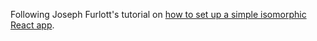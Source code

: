 Following Joseph Furlott's tutorial on [how to set up a simple isomorphic React app](http://jmfurlott.com/tutorial-setting-up-a-simple-isomorphic-react-app/).
